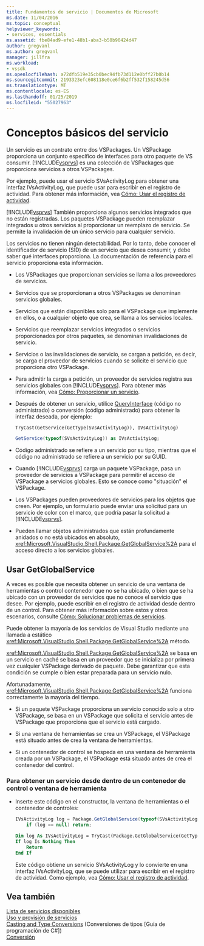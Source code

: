 ```yaml
---
title: Fundamentos de servicio | Documentos de Microsoft
ms.date: 11/04/2016
ms.topic: conceptual
helpviewer_keywords:
- services, essentials
ms.assetid: fbe84ad9-efe1-48b1-aba3-b50b90424d47
author: gregvanl
ms.author: gregvanl
manager: jillfra
ms.workload:
- vssdk
ms.openlocfilehash: a72dfb519e35cb0bec94fb73d112e0bff27b0b14
ms.sourcegitcommit: 2193323efc608118e0ce6f6b2ff532f158245d56
ms.translationtype: MT
ms.contentlocale: es-ES
ms.lasthandoff: 01/25/2019
ms.locfileid: "55027963"
---
```

# <a name="service-essentials"></a>Conceptos básicos del servicio
Un servicio es un contrato entre dos VSPackages. Un VSPackage proporciona un conjunto específico de interfaces para otro paquete de VS consumir. [!INCLUDE[vsprvs](../../code-quality/includes/vsprvs_md.md)] es una colección de VSPackages que proporciona servicios a otros VSPackages.  
  
 Por ejemplo, puede usar el servicio SVsActivityLog para obtener una interfaz IVsActivityLog, que puede usar para escribir en el registro de actividad. Para obtener más información, vea [Cómo: Usar el registro de actividad](../../extensibility/how-to-use-the-activity-log.md).  
  
 [!INCLUDE[vsprvs](../../code-quality/includes/vsprvs_md.md)] También proporciona algunos servicios integrados que no están registradas. Los paquetes VSPackage pueden reemplazar integrados u otros servicios al proporcionar un reemplazo de servicio. Se permite la invalidación de un único servicio para cualquier servicio.  
  
 Los servicios no tienen ningún detectabilidad. Por lo tanto, debe conocer el identificador de servicio (SID) de un servicio que desea consumir, y debe saber qué interfaces proporciona. La documentación de referencia para el servicio proporciona esta información.  
  
- Los VSPackages que proporcionan servicios se llama a los proveedores de servicios.  
  
- Servicios que se proporcionan a otros VSPackages se denominan servicios globales.  
  
- Servicios que están disponibles solo para el VSPackage que implemente en ellos, o a cualquier objeto que crea, se llama a los servicios locales.  
  
- Servicios que reemplazar servicios integrados o servicios proporcionados por otros paquetes, se denominan invalidaciones de servicio.  
  
- Servicios o las invalidaciones de servicio, se cargan a petición, es decir, se carga el proveedor de servicios cuando se solicite el servicio que proporciona otro VSPackage.  
  
- Para admitir la carga a petición, un proveedor de servicios registra sus servicios globales con [!INCLUDE[vsprvs](../../code-quality/includes/vsprvs_md.md)]. Para obtener más información, vea [Cómo: Proporcionar un servicio](../../extensibility/how-to-provide-a-service.md).  
  
- Después de obtener un servicio, utilice [QueryInterface](/cpp/atl/queryinterface) (código no administrado) o conversión (código administrado) para obtener la interfaz deseada, por ejemplo:  
  
  ```vb  
  TryCast(GetService(GetType(SVsActivityLog)), IVsActivityLog)  
  ```  
  
  ```csharp  
  GetService(typeof(SVsActivityLog)) as IVsActivityLog;  
  ```  
  
- Código administrado se refiere a un servicio por su tipo, mientras que el código no administrado se refiere a un servicio por su GUID.  
  
- Cuando [!INCLUDE[vsprvs](../../code-quality/includes/vsprvs_md.md)] carga un paquete VSPackage, pasa un proveedor de servicios a VSPackage para permitir el acceso de VSPackage a servicios globales. Esto se conoce como "situación" el VSPackage.  
  
- Los VSPackages pueden proveedores de servicios para los objetos que creen. Por ejemplo, un formulario puede enviar una solicitud para un servicio de color con el marco, que podría pasar la solicitud a [!INCLUDE[vsprvs](../../code-quality/includes/vsprvs_md.md)].  
  
- Pueden llamar objetos administrados que están profundamente anidados o no está ubicados en absoluto, <xref:Microsoft.VisualStudio.Shell.Package.GetGlobalService%2A> para el acceso directo a los servicios globales.   
  
<a name="how-to-use-getglobalservice"></a>  
  
## <a name="use-getglobalservice"></a>Usar GetGlobalService  
  
A veces es posible que necesita obtener un servicio de una ventana de herramientas o control contenedor que no se ha ubicado, o bien que se ha ubicado con un proveedor de servicios que no conoce el servicio que desee. Por ejemplo, puede escribir en el registro de actividad desde dentro de un control. Para obtener más información sobre estos y otros escenarios, consulte [Cómo: Solucionar problemas de servicios](../../extensibility/how-to-troubleshoot-services.md).  
  
Puede obtener la mayoría de los servicios de Visual Studio mediante una llamada a estático <xref:Microsoft.VisualStudio.Shell.Package.GetGlobalService%2A> método.  
  
<xref:Microsoft.VisualStudio.Shell.Package.GetGlobalService%2A> se basa en un servicio en caché se basa en un proveedor que se inicializa por primera vez cualquier VSPackage derivado de paquete. Debe garantizar que esta condición se cumple o bien estar preparada para un servicio nulo.  
  
Afortunadamente, <xref:Microsoft.VisualStudio.Shell.Package.GetGlobalService%2A> funciona correctamente la mayoría del tiempo.  
  
-   Si un paquete VSPackage proporciona un servicio conocido solo a otro VSPackage, se basa en un VSPackage que solicita el servicio antes de VSPackage que proporciona que el servicio está cargado.  
  
-   Si una ventana de herramientas se crea un VSPackage, el VSPackage está situado antes de crea la ventana de herramientas.  
  
-   Si un contenedor de control se hospeda en una ventana de herramienta creada por un VSPackage, el VSPackage está situado antes de crea el contenedor del control.  
  
### <a name="to-get-a-service-from-within-a-tool-window-or-control-container"></a>Para obtener un servicio desde dentro de un contenedor de control o ventana de herramienta  
  
-   Inserte este código en el constructor, la ventana de herramientas o el contenedor de controles:  
  
    ```csharp  
    IVsActivityLog log = Package.GetGlobalService(typeof(SVsActivityLog)) as IVsActivityLog;
        if (log == null) return;
    ```  
    ```vb  
    Dim log As IVsActivityLog = TryCast(Package.GetGlobalService(GetType(SVsActivityLog)), IVsActivityLog)
    If log Is Nothing Then
        Return
    End If
    ```  
    
    Este código obtiene un servicio SVsActivityLog y lo convierte en una interfaz IVsActivityLog, que se puede utilizar para escribir en el registro de actividad. Como ejemplo, vea [Cómo: Usar el registro de actividad](../../extensibility/how-to-use-the-activity-log.md).  
  
## <a name="see-also"></a>Vea también  
 [Lista de servicios disponibles](../../extensibility/internals/list-of-available-services.md)   
 [Uso y provisión de servicios](../../extensibility/using-and-providing-services.md)   
 [Casting and Type Conversions](/dotnet/csharp/programming-guide/types/casting-and-type-conversions)  (Conversiones de tipos [Guía de programación de C#])  
 [Conversión](/cpp/cpp/casting)